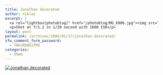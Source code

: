 ```yaml
---
title: Jonathan decorated
author: niklas
excerpt: |
  <a rel="lightbox[photoblog]" href="/photoblog/MG_6906.jpg"><img src="/photoblog/MG_6906.thumb.jpg" alt="Jonathan decorated" title="Jonathan decorated"/></a>
  <p>Shot at f/1.2 in 1/20 second with 1600 ISO</p>
layout: post
permalink: /archives/2006/02/17/jonathan-decorated/
sfw_comment_form_password:
  - 70kvRb8Q1TMZ
categories:
  - 55mm
---
```

<a rel="lightbox[photoblog]" href="/photoblog/MG_6906.jpg"><img src="/photoblog/MG_6906.sized.jpg" alt="Jonathan decorated" title="Jonathan decorated" /></a>